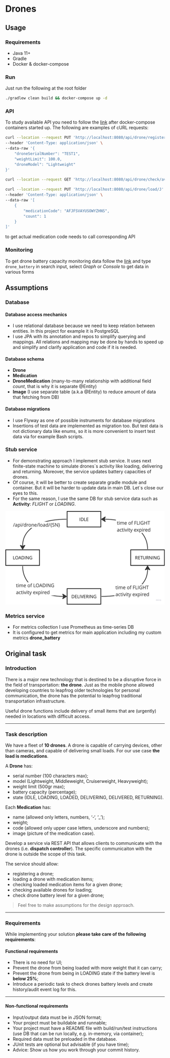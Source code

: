 # Drones

## Usage

### Requirements
- Java 11+
- Gradle
- Docker & docker-compose

### Run

Just run the following at the root folder
```bash
./gradlew clean build && docker-compose up -d
```

### API

To study available API you need to follow the [link](http://localhost:8080/api.html) after
docker-compose containers started up. The following are examples
of cURL requests:

```bash
curl --location --request PUT 'http://localhost:8080/api/drone/register' \
--header 'Content-Type: application/json' \
--data-raw '{
    "droneSerialNumber": "TEST1",
    "weightLimit": 100.0,
    "droneModel": "Lightweight"
}'
```

```bash
curl --location --request GET 'http://localhost:8080/api/drone/check/available'
```

```bash
curl --location --request PUT 'http://localhost:8080/api/drone/load/J' \
--header 'Content-Type: application/json' \
--data-raw '[
    {
        "medicationCode": "AFJFSVAYUSOWYZHNS",
        "count": 1
    }
]'
```
to get actual medication code needs to call corresponding API

### Monitoring

To get drone battery capacity monitoring data follow the 
[link](http://localhost:9090) and type `drone_battery` in search 
input, select _Graph_ or _Console_ to get data in various forms

## Assumptions

### Database

#### Database access mechanics

- I use relational database because we need to keep relation 
between entities. In this project for example it is PostgreSQL
- I use JPA with its annotation and repos to simplify querying 
and mappings. All relations and mapping may be done by hands to
speed up and simplify and clarify application and code if it is 
needed.

#### Database schema

- **Drone**
- **Medication**
- **DroneMedication** (many-to-many relationship with additional 
field _count_, that is why it is separate @Entity)
- **Image** (I use separate table (a.k.a @Entity) to reduce amount 
of data that fetching from DB)

#### Database migrations

- I use Flyway as one of possible instruments for database migrations
- Insertions of test data are implemented as migration too. But test 
data is not dictionary data like enums, so it is more convenient to 
insert test data via for example Bash scripts.


### Stub service

- For demonstrating approach I implement stub service. It uses next 
finite-state machine to simulate drones`s activity like loading, 
delivering and returning. Moreover, the service updates battery 
capacities of drones.
- Of course, it will be better to create separate gradle module and
container. But it will be harder to update data in main DB. Let`s 
close our eyes to this.
- For the same reason, I use the same DB for stub service data such as
**Activity**: *FLIGHT* or *LOADING*.

![](./img/drone_state_automata.png)

### Metrics service

- For metrics collection I use Prometheus as time-series DB
- It is configured to get metrics for main application including 
my custom metrics **drone_battery**


## Original task

### Introduction

There is a major new technology that is destined to be a 
disruptive force in the field of transportation: **the drone**.
Just as the mobile phone allowed developing countries to 
leapfrog older technologies for personal communication, the 
drone has the potential to leapfrog traditional transportation
infrastructure.

Useful drone functions include delivery of small items that are
(urgently) needed in locations with difficult access.

---

### Task description

We have a fleet of **10 drones**. A drone is capable of carrying 
devices, other than cameras, and capable of delivering small 
loads. For our use case **the load is medications**.

A **Drone** has:
- serial number (100 characters max);
- model (Lightweight, Middleweight, Cruiserweight, Heavyweight);
- weight limit (500gr max);
- battery capacity (percentage);
- state (IDLE, LOADING, LOADED, DELIVERING, DELIVERED, RETURNING).

Each **Medication** has: 
- name (allowed only letters, numbers, ‘-‘, ‘_’);
- weight;
- code (allowed only upper case letters, underscore and numbers);
- image (picture of the medication case).

Develop a service via REST API that allows clients to communicate
with the drones (i.e. **dispatch controller**). The specific 
communicaiton with the drone is outside the scope of this task. 

The service should allow:
- registering a drone;
- loading a drone with medication items;
- checking loaded medication items for a given drone; 
- checking available drones for loading;
- check drone battery level for a given drone;

> Feel free to make assumptions for the design approach. 

---

### Requirements

While implementing your solution **please take care of the 
following requirements**: 

#### Functional requirements

- There is no need for UI;
- Prevent the drone from being loaded with more weight that it 
can carry;
- Prevent the drone from being in LOADING state if the battery 
level is **below 25%**;
- Introduce a periodic task to check drones battery levels and 
create history/audit event log for this.

---

#### Non-functional requirements

- Input/output data must be in JSON format;
- Your project must be buildable and runnable;
- Your project must have a README file with build/run/test 
instructions (use DB that can be run locally, e.g. in-memory, 
via container);
- Required data must be preloaded in the database.
- JUnit tests are optional but advisable (if you have time);
- Advice: Show us how you work through your commit history.
